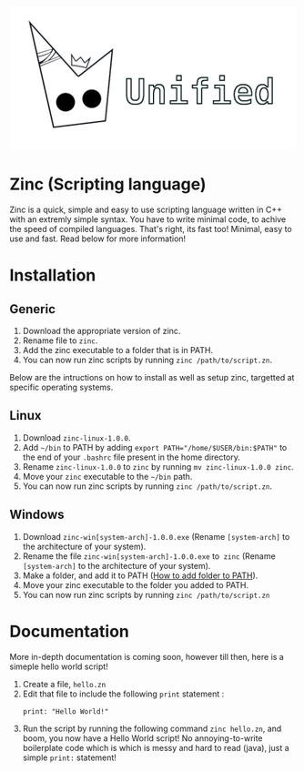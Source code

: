 ![Unified Banner](https://raw.githubusercontent.com/unifiedorg/.github/main/img/logo-banner.png)
# Zinc (Scripting language)
Zinc is a quick, simple and easy to use scripting language written in C++ with an extremly simple syntax.
You have to write minimal code, to achive the speed of compiled languages. That's right, its fast too!
Minimal, easy to use and fast. Read below for more information!

# Installation
## Generic

1. Download the appropriate version of zinc.
2. Rename file to `zinc`.
3. Add the zinc executable to a folder that is in PATH.
4. You can now run zinc scripts by running `zinc /path/to/script.zn`.

Below are the intructions on how to install as well as setup zinc, targetted at specific operating systems.

## Linux

1. Download `zinc-linux-1.0.0`.
2. Add `~/bin` to PATH by adding `export PATH="/home/$USER/bin:$PATH"` to the end of your `.bashrc` file present in the home directory.
3. Rename `zinc-linux-1.0.0` to `zinc` by running `mv zinc-linux-1.0.0 zinc`.
4. Move your `zinc` executable to the `~/bin` path.
5. You can now run zinc scripts by running `zinc /path/to/script.zn`.

## Windows

1. Download `zinc-win[system-arch]-1.0.0.exe` (Rename `[system-arch]` to the architecture of your system).
2. Rename the file `zinc-win[system-arch]-1.0.0.exe` to` zinc` (Rename `[system-arch]` to the architecture of your system).
3. Make a folder, and add it to PATH ([How to add folder to PATH](https://linuxhint.com/add-directory-to-path-environment-variables-windows/)).
4. Move your zinc executable to the folder you added to PATH.
5. You can now run zinc scripts by running `zinc /path/to/script.zn`

# Documentation
More in-depth documentation is coming soon, however till then, here is a simeple hello world script!

1. Create a file, `hello.zn`
2. Edit that file to include the following `print` statement :
   ```
   print: "Hello World!"
   ```
3. Run the script by running the following command `zinc hello.zn`, and boom, you now have a Hello World script!
   No annoying-to-write boilerplate code which is which is messy and hard to read (java), just a simple `print:`
   statement!
